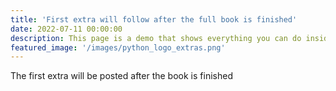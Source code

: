 ```yaml
---
title: 'First extra will follow after the full book is finished'
date: 2022-07-11 00:00:00
description: This page is a demo that shows everything you can do inside portfolio and blog posts.
featured_image: '/images/python_logo_extras.png'
---
```


The first extra will be posted after the book is finished